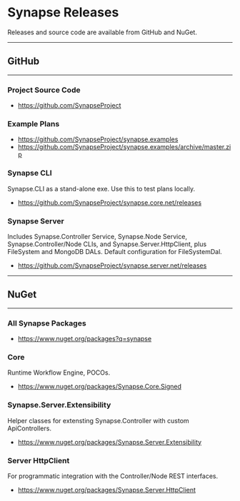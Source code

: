 # Synapse Releases

Releases and source code are available from GitHub and NuGet.

- - -
## GitHub
- - -
### Project Source Code
 - <a href="https://github.com/SynapseProject" target="_blank">https://github.com/SynapseProject</a>

### Example Plans
 - <a href="https://github.com/SynapseProject/synapse.examples" target="_blank">https://github.com/SynapseProject/synapse.examples</a>
 - <a href="https://github.com/SynapseProject/synapse.examples/archive/master.zip" target="_blank">https://github.com/SynapseProject/synapse.examples/archive/master.zip</a> 

### Synapse CLI
Synapse.CLI as a stand-alone exe.  Use this to test plans locally.
 
 - <a href="https://github.com/SynapseProject/synapse.core.net/releases" target="_blank">https://github.com/SynapseProject/synapse.core.net/releases</a>

### Synapse Server
 Includes Synapse.Controller Service, Synapse.Node Service, Synapse.Controller/Node CLIs, and Synapse.Server.HttpClient, plus FileSystem and MongoDB DALs. Default configuration for FileSystemDal.

 - <a href="https://github.com/SynapseProject/synapse.server.net/releases" target="_blank">https://github.com/SynapseProject/synapse.server.net/releases</a>


- - -
## NuGet
- - -
### All Synapse Packages
 
 - <a href="https://www.nuget.org/packages?q=synapse" target="_blank">https://www.nuget.org/packages?q=synapse</a>

### Core
Runtime Workflow Engine, POCOs.
 
 - <a href="https://www.nuget.org/packages/Synapse.Core.Signed" target="_blank">https://www.nuget.org/packages/Synapse.Core.Signed</a>

### Synapse.Server.Extensibility
Helper classes for extensting Synapse.Controller with custom ApiControllers.
 
 - <a href="https://www.nuget.org/packages/Synapse.Server.Extensibility" target="_blank">https://www.nuget.org/packages/Synapse.Server.Extensibility</a>

### Server HttpClient
For programmatic integration with the Controller/Node REST interfaces.
 
 - <a href="https://www.nuget.org/packages/Synapse.Server.HttpClient" target="_blank">https://www.nuget.org/packages/Synapse.Server.HttpClient</a>
